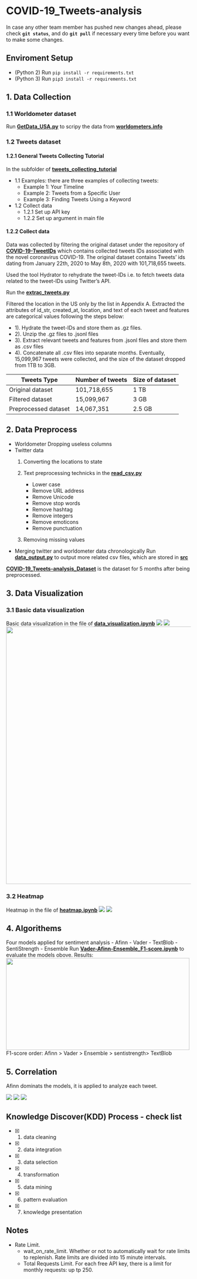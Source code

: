 # COVID-19_Tweets-analysis
In case any other team member has pushed new changes ahead, please check **`git status`**, and do **`git pull`** if necessary every time before you want to make some changes.

## Enviroment Setup
- (Python 2) Run `pip install -r requirements.txt`
- (Python 3) Run `pip3 install -r requirements.txt`

## 1. Data Collection
### 1.1 Worldometer dataset
Run **[GetData_USA.py](https://github.com/AllenSun7/COVID-19_Tweets-analysis/blob/master/Data_Collection/GetData_USA.py)** to scripy the data from **[worldometers.info](worldometers.info)**


### 1.2 Tweets dataset
#### 1.2.1 General Tweets Collecting Tutorial
In the subfolder of **[tweets_collecting_tutorial](https://github.com/AllenSun7/COVID-19_Tweets-analysis/tree/master/tweets_collection_tutorial)** 
- 1.1 Examples: there are three examples of collecting tweets:
    - Example 1: Your Timeline
    - Example 2: Tweets from a Specific User
    - Example 3: Finding Tweets Using a Keyword
- 1.2 Collect data   
    - 1.2.1 Set up API key
    - 1.2.2 Set up argument in main file

#### 1.2.2 Collect data 
Data was collected by filtering the original dataset under the repository of **[COVID-19-TweetIDs](https://github.com/echen102/COVID-19-TweetIDs)** which contains collected tweets IDs associated with the novel coronavirus COVID-19.
The original dataset contains Tweets’ ids dating from January 22th, 2020 to May 8th, 2020 with 101,718,655 tweets. 

Used the tool Hydrator to rehydrate the tweet-IDs i.e. to fetch tweets data related to the tweet-IDs using Twitter’s API. 

Run the **[extrac_tweets.py](https://github.com/AllenSun7/COVID-19_Tweets-analysis/tree/master/extrac_tweets.py)** 

Filtered the location in the US only by the list in Appendix A. Extracted the attributes of id_str, created_at, location, and text of each tweet and features are categorical values following the steps below:

- 1). Hydrate the tweet-IDs and store them as .gz files.
- 2). Unzip the .gz files to .jsonl files
- 3). Extract relevant tweets and features from .jsonl files and store them as .csv files
- 4). Concatenate all .csv files into separate months.
Eventually, 15,099,967 tweets were collected, and the size of the dataset dropped from 1TB to 3GB. 

|Tweets Type            |Number of tweets   |Size of dataset  |
|-------------          |----------------   |---------------  |
| Original dataset      | 101,718,655       |   1 TB          |
| Filtered dataset      |  15,099,967       |   3 GB          |
| Preprocessed dataset  |  14,067,351       | 2.5 GB          |



## 2. Data Preprocess
- Worldometer
Dropping useless columns 
- Twitter data 
    1. Converting the locations to state
    2. Text preprocessing technicks in the **[read_csv.py](https://github.com/AllenSun7/COVID-19_Tweets-analysis/blob/master/read_csv.py)**

        - Lower case
        - Remove URL address
        - Remove Unicode
        - Remove stop words
        - Remove hashtag 
        - Remove integers
        - Remove emoticons
        - Remove punctuation
    

    3. Removing missing values
- Merging twitter and worldometer data chronologically
Run **[data_output.py](https://github.com/AllenSun7/COVID-19_Tweets-analysis/tree/master/data_output.py)** to output more related csv files, which are stored in **[src](https://github.com/AllenSun7/COVID-19_Tweets-analysis/tree/master/src)**

**[COVID-19_Tweets-analysis_Dataset](https://drive.google.com/drive/folders/1eldqmOJw-LYUw5HvRDCMxnH-ZU48cqkE?usp=sharing)** is the dataset for 5 months after being preprocessed.


## 3. Data Visualization
### 3.1 Basic data visualization
Basic data visualization in the file of **[data_visualization.ipynb](https://github.com/AllenSun7/COVID-19_Tweets-analysis/blob/master/data_visualization.ipynb)**
    <!-- - Daily Tweets -->
    <img src="https://github.com/AllenSun7/COVID-19_Tweets-analysis/blob/master/src/daily_tweets.png"/>
    <!-- - Total Tweets for each state -->
    <img src="https://github.com/AllenSun7/COVID-19_Tweets-analysis/blob/master/src/tweets_states.png"/>
    <!-- - Word Cloud  -->
    <img src="https://github.com/AllenSun7/COVID-19_Tweets-analysis/blob/master/src/tweets_wordcloud.png" width="800" height="700"/>

### 3.2 Heatmap 
Heatmap in the file of **[heatmap.ipynb](https://github.com/AllenSun7/COVID-19_Tweets-analysis/blob/master/heatmap.ipynb)**
    <!-- - Tweets Heatmap  -->
    <img src="https://github.com/AllenSun7/COVID-19_Tweets-analysis/blob/master/src/heatmap_tweets.png"/>
    <!-- - Cases Heatmap -->
    <img src="https://github.com/AllenSun7/COVID-19_Tweets-analysis/blob/master/src/heatmap_cases.png"/>

## 4. Algorithems
Four models applied for sentiment analysis
    - Afinn
    - Vader
    - TextBlob
    - SentiStrength
    - Ensemble
Run **[Vader-Afinn-Ensemble_F1-score.ipynb](https://github.com/AllenSun7/COVID-19_Tweets-analysis/blob/master/Vader-Afinn-Ensemble_F1-score..ipynb)** to evaluate the models obove.
Results:
<img src="https://github.com/AllenSun7/COVID-19_Tweets-analysis/blob/master/src/evalutions.png" width="500" height="250"/>
F1-score order: Afinn > Vader  > Ensemble > sentistrength> TextBlob

## 5. Correlation
Afinn dominats the models, it is applied to analyze each tweet.
<!-- - sentiments_tweets  -->
<img src="https://github.com/AllenSun7/COVID-19_Tweets-analysis/blob/master/src/sentiments_tweets.png"/>
<!-- - sentiments_cases -->
<img src="https://github.com/AllenSun7/COVID-19_Tweets-analysis/blob/master/src/sentiments_cases.png"/>
<!-- - tweets_cases -->
<img src="https://github.com/AllenSun7/COVID-19_Tweets-analysis/blob/master/src/tweets_cases.png"/>




## Knowledge Discover(KDD) Process - check list
- [x]  1) data cleaning
- [x]  2) data integration
- [x]  3) data selection
- [x]  4) transformation
- [x]  5) data mining
- [x]  6) pattern evaluation 
- [x]  7) knowledge presentation

## Notes
- Rate Limit.
    - wait_on_rate_limit. Whether or not to automatically wait for rate limits to replenish. Rate limits are divided into 15 minute intervals.  
    - Total Requests Limit. For each free API key, there is a limit for monthly requests: up tp 250. 